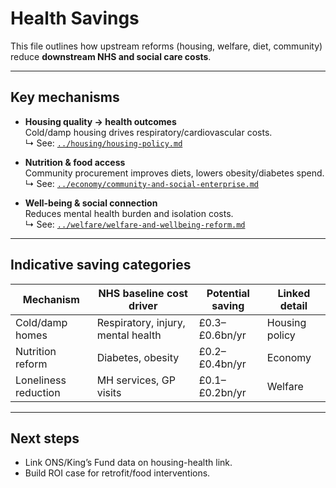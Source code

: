 # Health Savings

This file outlines how upstream reforms (housing, welfare, diet, community) reduce **downstream NHS and social care costs**.

---

## Key mechanisms

- **Housing quality → health outcomes**  
  Cold/damp housing drives respiratory/cardiovascular costs.  
  ↳ See: [`../housing/housing-policy.md`](../housing/housing-policy.md)

- **Nutrition & food access**  
  Community procurement improves diets, lowers obesity/diabetes spend.  
  ↳ See: [`../economy/community-and-social-enterprise.md`](../economy/community-and-social-enterprise.md)

- **Well-being & social connection**  
  Reduces mental health burden and isolation costs.  
  ↳ See: [`../welfare/welfare-and-wellbeing-reform.md`](../welfare/welfare-and-wellbeing-reform.md)

---

## Indicative saving categories

| Mechanism | NHS baseline cost driver | Potential saving | Linked detail |
|---|---|---|---|
| Cold/damp homes | Respiratory, injury, mental health | £0.3–£0.6bn/yr | Housing policy |
| Nutrition reform | Diabetes, obesity | £0.2–£0.4bn/yr | Economy |
| Loneliness reduction | MH services, GP visits | £0.1–£0.2bn/yr | Welfare |

---

## Next steps

- Link ONS/King’s Fund data on housing-health link.  
- Build ROI case for retrofit/food interventions.
